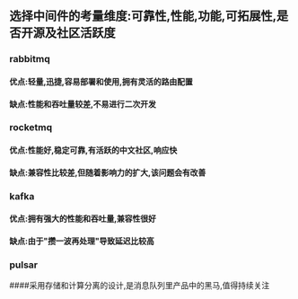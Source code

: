 ## 选择中间件的考量维度:可靠性,性能,功能,可拓展性,是否开源及社区活跃度

### rabbitmq
#### 优点:轻量,迅捷,容易部署和使用,拥有灵活的路由配置
#### 缺点:性能和吞吐量较差,不易进行二次开发

### rocketmq
#### 优点:性能好,稳定可靠,有活跃的中文社区,响应快
#### 缺点:兼容性比较差,但随着影响力的扩大,该问题会有改善

### kafka
#### 优点:拥有强大的性能和吞吐量,兼容性很好
#### 缺点:由于"攒一波再处理"导致延迟比较高

### pulsar
####采用存储和计算分离的设计,是消息队列里产品中的黑马,值得持续关注